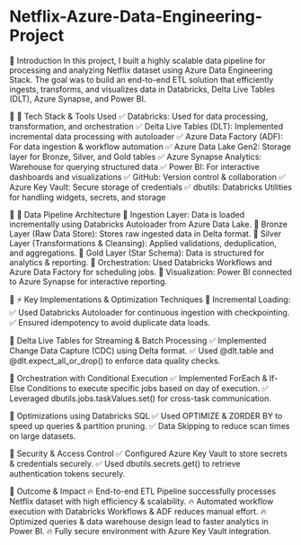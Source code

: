 # Netflix-Azure-Data-Engineering-Project
🔹 Introduction
In this project, I built a highly scalable data pipeline for processing and analyzing Netflix dataset using Azure Data Engineering Stack. The goal was to build an end-to-end ETL solution that efficiently ingests, transforms, and visualizes data in Databricks, Delta Live Tables (DLT), Azure Synapse, and Power BI.

🔹 🔧 Tech Stack & Tools Used
✅ Databricks: Used for data processing, transformation, and orchestration
✅ Delta Live Tables (DLT): Implemented incremental data processing with autoloader
✅ Azure Data Factory (ADF): For data ingestion & workflow automation
✅ Azure Data Lake Gen2: Storage layer for Bronze, Silver, and Gold tables
✅ Azure Synapse Analytics: Warehouse for querying structured data
✅ Power BI: For interactive dashboards and visualizations
✅ GitHub: Version control & collaboration
✅ Azure Key Vault: Secure storage of credentials
✅ dbutils: Databricks Utilities for handling widgets, secrets, and storage

🔹 📂 Data Pipeline Architecture
📌 Ingestion Layer: Data is loaded incrementally using Databricks Autoloader from Azure Data Lake.
📌 Bronze Layer (Raw Data Store): Stores raw ingested data in Delta format.
📌 Silver Layer (Transformations & Cleansing): Applied validations, deduplication, and aggregations.
📌 Gold Layer (Star Schema): Data is structured for analytics & reporting.
📌 Orchestration: Used Databricks Workflows and Azure Data Factory for scheduling jobs.
📌 Visualization: Power BI connected to Azure Synapse for interactive reporting.

🔹 ⚡ Key Implementations & Optimization Techniques
🔹 Incremental Loading:
✅ Used Databricks Autoloader for continuous ingestion with checkpointing.
✅ Ensured idempotency to avoid duplicate data loads.

🔹 Delta Live Tables for Streaming & Batch Processing
✅ Implemented Change Data Capture (CDC) using Delta format.
✅ Used @dlt.table and @dlt.expect_all_or_drop() to enforce data quality checks.

🔹 Orchestration with Conditional Execution
✅ Implemented ForEach & If-Else Conditions to execute specific jobs based on day of execution.
✅ Leveraged dbutils.jobs.taskValues.set() for cross-task communication.

🔹 Optimizations using Databricks SQL
✅ Used OPTIMIZE & ZORDER BY to speed up queries & partition pruning.
✅ Data Skipping to reduce scan times on large datasets.

🔹 Security & Access Control
✅ Configured Azure Key Vault to store secrets & credentials securely.
✅ Used dbutils.secrets.get() to retrieve authentication tokens securely.

🔹 Outcome & Impact
🔥 End-to-end ETL Pipeline successfully processes Netflix dataset with high efficiency & scalability.
🔥 Automated workflow execution with Databricks Workflows & ADF reduces manual effort.
🔥 Optimized queries & data warehouse design lead to faster analytics in Power BI.
🔥 Fully secure environment with Azure Key Vault integration.
